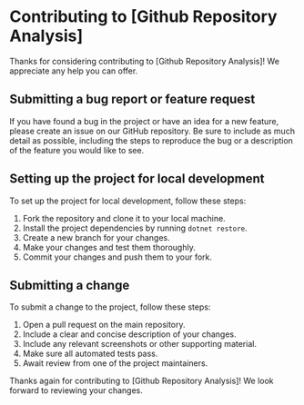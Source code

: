 # Contributing to [Github Repository Analysis]

Thanks for considering contributing to [Github Repository Analysis]! We appreciate any help you can offer.

## Submitting a bug report or feature request

If you have found a bug in the project or have an idea for a new feature, please create an issue on our GitHub repository. 
Be sure to include as much detail as possible, including the steps to reproduce the bug or a description of the feature you would like to see.

## Setting up the project for local development

To set up the project for local development, follow these steps:

1. Fork the repository and clone it to your local machine.
2. Install the project dependencies by running `dotnet restore`.
3. Create a new branch for your changes.
4. Make your changes and test them thoroughly.
5. Commit your changes and push them to your fork.

## Submitting a change

To submit a change to the project, follow these steps:

1. Open a pull request on the main repository.
2. Include a clear and concise description of your changes.
3. Include any relevant screenshots or other supporting material.
4. Make sure all automated tests pass.
5. Await review from one of the project maintainers.

Thanks again for contributing to [Github Repository Analysis]! We look forward to reviewing your changes.
